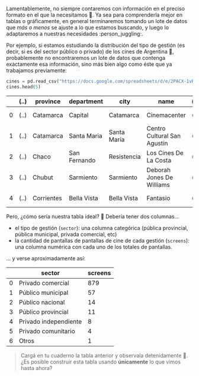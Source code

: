 Lamentablemente, no siempre contaremos con información en el preciso formato en el que la necesitamos 🤷. Ya sea para comprenderla mejor en tablas o gráficamente, en general terminaremos tomando un lote de datos que _más o menos_ se ajuste a lo que estamos buscando, y luego lo adaptaremos a nuestras necesidades :person_juggling:.

Por ejemplo, si estamos estudiando la distribución del tipo de gestión (es decir, si es del sector público o privado) de los cines de Argentina  :movie_camera:, probablemente no encontraremos un lote de datos que contenga exactamente esa información, sino más bien algo como éste que ya trabajamos previamente:

```python
cines = pd.read_csv("https://docs.google.com/spreadsheets/d/e/2PACX-1vRSa9oM9fC-QlT7VOeGhZQtrWnlNSTsk3U8DWGTOXUWtPH6u9o5O5eZ0kTg8mFTwAn9vMdGRK7o2SPB/pub?gid=969960562&single=true&output=csv")
cines.head(5)
```

||(..)|province|department|city|name|(..)|sector|screens|seats|update_year|
|---|---|---|---|---|---|---|---|---|---|---|
|0|(..)|Catamarca|Capital|Catamarca|Cinemacenter|(..)|Privado comercial|5|743|2018|
|1|(..)|Catamarca|Santa Maria|Santa María|Centro Cultural San Agustín|(..)|Privado comercial|1|440|2018|
|2|(..)|Chaco|San Fernando|Resistencia|Los Cines De La Costa|(..)|Privado comercial|5|820|2018|
|3|(..)|Chubut|Sarmiento|Sarmiento|Deborah Jones De Williams|(..)|Público municipal|1|80|2018|
|4|(..)|Corrientes|Bella Vista|Bella Vista|Fantasio|(..)|Privado comercial|1|240|2018|


Pero, ¿cómo sería nuestra tabla ideal? 🤔 Debería tener dos columnas...
 
 * el tipo de gestión (`sector`): una columna categórica (pública provincial, pública municipal, privada comercial,  etc)
 * la cantidad de pantallas de pantallas de cine de cada gestión (`screens`): una columna numérica con cada uno de los totales de pantallas.
 
... y verse aproximadamente así:

||sector|screens|
|---|---|---|
|0|Privado comercial|879|
|1|Público municipal|57|
|2|Público nacional|14|
|3|Público provincial|11|
|4|Privado independiente|8|
|5|Privado comunitario|4|
|6|Otros|1|


> Cargá en tu cuaderno la tabla anterior y observala detenidamente 🔎. ¿Es posible construir esta tabla usando **únicamente** lo que vimos hasta ahora?

